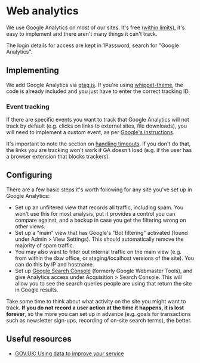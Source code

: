 # Web analytics

We use Google Analytics on most of our sites. It's free ([within limits](https://support.google.com/analytics/answer/1070983?hl=en)), it's easy to implement and there aren't many things it can't track.

The login details for access are kept in 1Password, search for "Google Analytics".

## Implementing

We add Google Analytics via [gtag.js](https://developers.google.com/analytics/devguides/collection/gtagjs/). If you're using [whippet-theme](https://github.com/dxw/whippet-theme), the code is already included and you just have to enter the correct tracking ID.

### Event tracking

If there are specific events you want to track that Google Analytics will not track by default (e.g. clicks on links to external sites, file downloads), you will need to implement a custom event, as per [Google's instructions](https://developers.google.com/analytics/devguides/collection/gtagjs/sending-data).

It's important to note the section on [handling timeouts](https://developers.google.com/analytics/devguides/collection/gtagjs/sending-data#handle_timeouts). If you don't do that, the links you are tracking won't work if GA doesn't load (e.g. if the user has a browser extension that blocks trackers).

## Configuring

There are a few basic steps it's worth following for any site you've set up in Google Analytics:

* Set up an unfiltered view that records all traffic, including spam. You won't use this for most analysis, put it provides a control you can compare against, and a backup in case you get the filtering wrong on other views.
* Set up a "main" view that has Google's "Bot filtering" activated (found under Admin > View Settings). This should automatically remove the majority of spam traffic.
* You may also want to filter out internal traffic on the main view (e.g. from within the dxw office, or staging/localhost versions of the site). You can do this by IP and hostname.
* Set up [Google Search Console](https://www.google.com/webmasters/tools/) (formerly Google Webmaster Tools), and give Analytics access under Acquisition > Search Console. This will allow you to see the search queries people are using that return the site in Google results.

Take some time to think about what activity on the site you might want to track. **If you do not record a user action at the time it happens, it is lost forever**, so the more you can set up in advance (e.g. goals for transactions such as newsletter sign-ups, recording of on-site search terms), the better.

## Useful resources

* [GOV.UK: Using data to improve your service](https://www.gov.uk/service-manual/measuring-success/using-data-to-improve-your-service-an-introduction)
